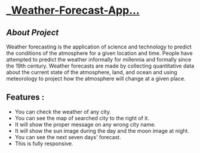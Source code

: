 # _[Weather-Forecast-App...](https://sauravs-01.github.io/Weather-App/)


## _About Project_

Weather forecasting is the application of science and technology to predict the conditions of the atmosphere for a given location and time. 
People have attempted to predict the weather informally for millennia and formally since the 19th century. 
Weather forecasts are made by collecting quantitative data about the current state
of the atmosphere, land, and ocean and using meteorology to project how the atmosphere will change at a given place.

## Features : 
- You can check the weather of any city.
- You can see the map of searched city to the right of it.
- It will show the proper message on any wrong city name.
- It will show the sun image during the day and the moon image at night.
- You can see the next seven days' forecast.
- This is fully responsive.
